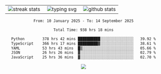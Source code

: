 <div align="center">
  <table style="border: none;" border="0" cellspacing="0" cellpadding="0">
    <tr>
      <td align="center" width="33%">
        <img src="https://github-readme-streak-stats.herokuapp.com/?user=kurtismassey&theme=tokyonight&hide_border=true" alt="streak stats" />
      </td>
      <td align="center" width="33%">
        <img src="https://readme-typing-svg.herokuapp.com/?font=Fira+Code&weight=600&size=15&duration=4000&pause=1000&color=00FF00&center=true&vCenter=true&random=false&width=150&lines=Hey%2C+I%27m+Kurtis!" alt="typing svg" />
      </td>
      <td align="center" width="33%">
        <img src="https://github-readme-stats.vercel.app/api?username=kurtismassey&show_icons=true&theme=tokyonight&hide_title=true" alt="github stats" />
      </td>
    </tr>
  </table>
</div>
<div align="center">

<!--START_SECTION:waka-->

```txt
From: 10 January 2025 - To: 14 September 2025

Total Time: 938 hrs 18 mins

Python        378 hrs 42 mins ██████████░░░░░░░░░░░░░░░   39.92 %
TypeScript    366 hrs 17 mins █████████▓░░░░░░░░░░░░░░░   38.61 %
YAML          53 hrs 43 mins  █▒░░░░░░░░░░░░░░░░░░░░░░░   05.66 %
JSON          26 hrs 26 mins  ▓░░░░░░░░░░░░░░░░░░░░░░░░   02.79 %
JavaScript    25 hrs 36 mins  ▓░░░░░░░░░░░░░░░░░░░░░░░░   02.70 %
```

<!--END_SECTION:waka-->

  <img src="https://github-readme-activity-graph.vercel.app/graph?username=kurtismassey&theme=tokyo-night&hide_border=true&custom_title=Contribution%20Graph" />

</div>